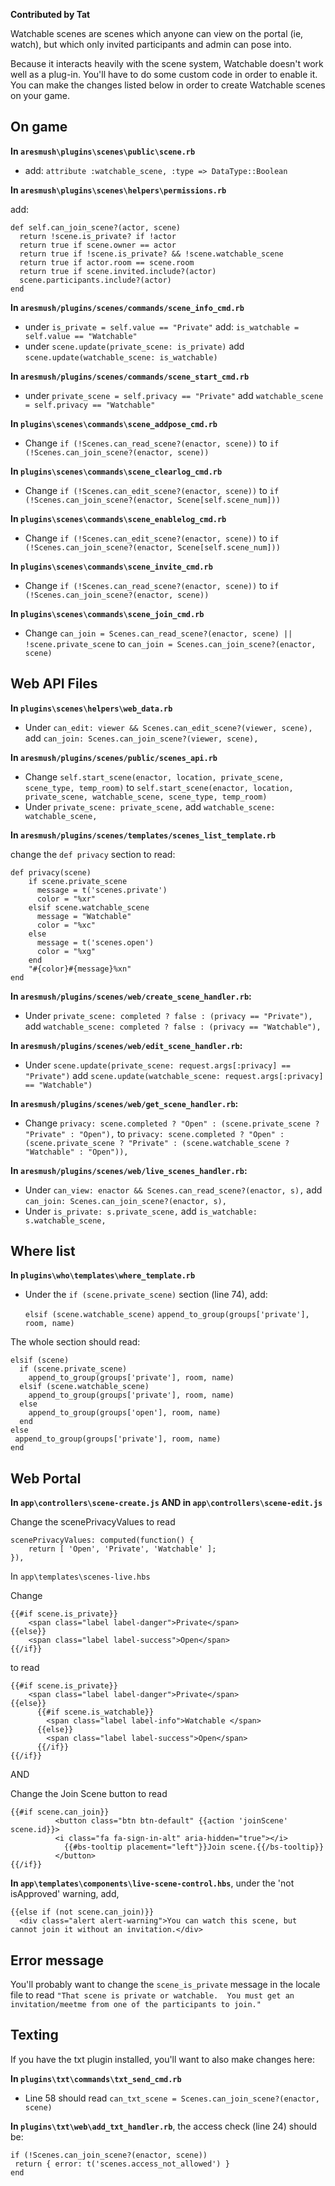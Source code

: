 **Contributed by Tat**

Watchable scenes are scenes which anyone can view on the portal (ie, watch), but which only invited participants and admin can pose into.

Because it interacts heavily with the scene system, Watchable doesn't work well as a plug-in. You'll have to do some custom code in order to enable it. You can make the changes listed below in order to create Watchable scenes on your game.

## On game

**In `aresmush\plugins\scenes\public\scene.rb`**

* add: `attribute :watchable_scene, :type => DataType::Boolean`

**In `aresmush\plugins\scenes\helpers\permissions.rb`**

 add:

    def self.can_join_scene?(actor, scene)
      return !scene.is_private? if !actor
      return true if scene.owner == actor
      return true if !scene.is_private? && !scene.watchable_scene
      return true if actor.room == scene.room
      return true if scene.invited.include?(actor)
      scene.participants.include?(actor)
    end

**In `aresmush/plugins/scenes/commands/scene_info_cmd.rb`**

*  under `is_private = self.value == "Private"` add: `is_watchable = self.value == "Watchable"`
* under `scene.update(private_scene: is_private)` add  `scene.update(watchable_scene: is_watchable)`

**In `aresmush/plugins/scenes/commands/scene_start_cmd.rb`**

* under `private_scene = self.privacy == "Private"` add `watchable_scene = self.privacy == "Watchable"`

**In `plugins\scenes\commands\scene_addpose_cmd.rb`**

* Change `if (!Scenes.can_read_scene?(enactor, scene))` to `if (!Scenes.can_join_scene?(enactor, scene))`

**In `plugins\scenes\commands\scene_clearlog_cmd.rb`**

* Change `if (!Scenes.can_edit_scene?(enactor, scene))` to `if (!Scenes.can_join_scene?(enactor, Scene[self.scene_num]))`

**In `plugins\scenes\commands\scene_enablelog_cmd.rb`**

* Change `if (!Scenes.can_edit_scene?(enactor, scene))` to `if (!Scenes.can_join_scene?(enactor, Scene[self.scene_num]))`

**In `plugins\scenes\commands\scene_invite_cmd.rb`**

* Change `if (!Scenes.can_read_scene?(enactor, scene))` to `if (!Scenes.can_join_scene?(enactor, scene))`

**In `plugins\scenes\commands\scene_join_cmd.rb`**

* Change `can_join = Scenes.can_read_scene?(enactor, scene) || !scene.private_scene` to `can_join = Scenes.can_join_scene?(enactor, scene)`

## Web API Files

**In `plugins\scenes\helpers\web_data.rb`**

* Under `can_edit: viewer && Scenes.can_edit_scene?(viewer, scene),` add `can_join: Scenes.can_join_scene?(viewer, scene),`

**In `aresmush/plugins/scenes/public/scenes_api.rb`**

* Change `self.start_scene(enactor, location, private_scene, scene_type, temp_room)` to `self.start_scene(enactor, location, private_scene, watchable_scene, scene_type, temp_room)`
* Under `private_scene: private_scene,` add `watchable_scene: watchable_scene,`

**In `aresmush/plugins/scenes/templates/scenes_list_template.rb`**

change the `def privacy` section to read:

    def privacy(scene)
        if scene.private_scene
          message = t('scenes.private')
          color = "%xr"
        elsif scene.watchable_scene
          message = "Watchable"
          color = "%xc"
        else
          message = t('scenes.open')
          color = "%xg"
        end
        "#{color}#{message}%xn"
    end

**In `aresmush/plugins/scenes/web/create_scene_handler.rb`:**

* Under `private_scene: completed ? false : (privacy == "Private"),` add `watchable_scene: completed ? false : (privacy == "Watchable"),`

**In `aresmush/plugins/scenes/web/edit_scene_handler.rb`:**

* Under `scene.update(private_scene: request.args[:privacy] == "Private")` add `scene.update(watchable_scene: request.args[:privacy] == "Watchable")`

**In `aresmush/plugins/scenes/web/get_scene_handler.rb`:**

* Change `privacy: scene.completed ? "Open" : (scene.private_scene ? "Private" : "Open"),` to `privacy: scene.completed ? "Open" : (scene.private_scene ? "Private" : (scene.watchable_scene ? "Watchable" : "Open")),`

**In `aresmush/plugins/scenes/web/live_scenes_handler.rb`:**

* Under `can_view: enactor && Scenes.can_read_scene?(enactor, s),` add `can_join: Scenes.can_join_scene?(enactor, s),`
* Under `is_private: s.private_scene,` add `is_watchable: s.watchable_scene,`

## Where list

**In `plugins\who\templates\where_template.rb`**

* Under the `if (scene.private_scene)` section (line 74), add:

    `elsif (scene.watchable_scene)`
         `append_to_group(groups['private'], room, name)`

The whole section should read:

    elsif (scene)
      if (scene.private_scene)
        append_to_group(groups['private'], room, name)
      elsif (scene.watchable_scene)
        append_to_group(groups['private'], room, name)
      else
        append_to_group(groups['open'], room, name)
      end
    else
     append_to_group(groups['private'], room, name)
    end

## Web Portal
**In `app\controllers\scene-create.js` AND in `app\controllers\scene-edit.js`**

Change the scenePrivacyValues to read

    scenePrivacyValues: computed(function() {
        return [ 'Open', 'Private', 'Watchable' ];
    }),

In `app\templates\scenes-live.hbs`

Change

    {{#if scene.is_private}}
        <span class="label label-danger">Private</span>
    {{else}}
        <span class="label label-success">Open</span>
    {{/if}}

to  read

    {{#if scene.is_private}}
        <span class="label label-danger">Private</span>
    {{else}}
          {{#if scene.is_watchable}}
            <span class="label label-info">Watchable </span>
          {{else}}
            <span class="label label-success">Open</span>
          {{/if}}
    {{/if}}

AND

Change the Join Scene button to read

    {{#if scene.can_join}}
              <button class="btn btn-default" {{action 'joinScene' scene.id}}>
              <i class="fa fa-sign-in-alt" aria-hidden="true"></i>
                {{#bs-tooltip placement="left"}}Join scene.{{/bs-tooltip}}
              </button>
    {{/if}}


**In `app\templates\components\live-scene-control.hbs`**, under the 'not isApproved' warning, add, 

    {{else if (not scene.can_join)}}
      <div class="alert alert-warning">You can watch this scene, but cannot join it without an invitation.</div>





## Error message

You'll probably want to change the `scene_is_private` message in the locale file to read `"That scene is private or watchable.  You must get an invitation/meetme from one of the participants to join."`

## Texting

If you  have the txt plugin installed, you'll want to also make changes here:

**In `plugins\txt\commands\txt_send_cmd.rb`**

* Line 58 should read `can_txt_scene = Scenes.can_join_scene?(enactor, scene)`

**In `plugins\txt\web\add_txt_handler.rb`**, the access check (line 24) should be:

    if (!Scenes.can_join_scene?(enactor, scene))
     return { error: t('scenes.access_not_allowed') }
    end
